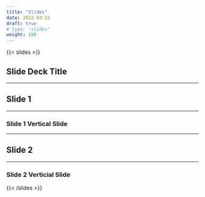 ```yaml
---
title: "Slides"
date: 2022-03-22
draft: true
# type: "slides"
weight: 100
---
```


{{< slides >}}

## Slide Deck Title

---

## Slide 1

___

### Slide 1 Vertical Slide

---

## Slide 2

___

### Slide 2 Verticial Slide

{{< /slides >}}